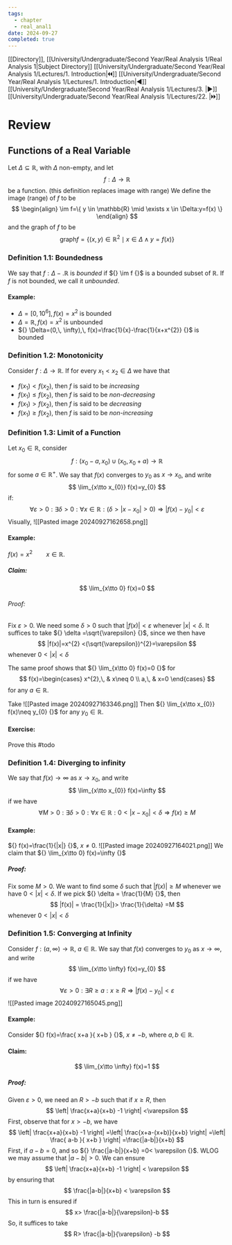 ```yaml
---
tags:
  - chapter
  - real_anal1
date: 2024-09-27
completed: true
---
```

[[Directory]], [[University/Undergraduate/Second Year/Real Analysis 1/Real Analysis 1|Subject Directory]]
[[University/Undergraduate/Second Year/Real Analysis 1/Lectures/1. Introduction|🞀🞀]] [[University/Undergraduate/Second Year/Real Analysis 1/Lectures/1. Introduction|◀]] [[University/Undergraduate/Second Year/Real Analysis 1/Lectures/3. |▶]] [[University/Undergraduate/Second Year/Real Analysis 1/Lectures/22. |🞂🞂]]
# Review
## Functions of a Real Variable 
Let ${} \Delta \subseteq \mathbb{R} {}$, with $\Delta {}$ non-empty, and let
$$
f:\Delta\to{}\mathbb{R}
$$
be a function.
(this definition replaces image with range)
We define the image (range) of $f {}$ to be
$$
\begin{align}
\im f=\{ y \in \mathbb{R} \mid \exists  x \in \Delta:y=f(x) \}
\end{align}
$$
and the graph of $f {}$ to be
$$
\mathrm{graph}f=\{ (x,\, y) \in \mathbb{R}^{2}\mid x \in \Delta \wedge y=f(x) \}
$$
### Definition 1.1: Boundedness
We say that ${} f:\Delta-.\mathbb{R} {}$ is *bounded* if ${} \im f {}$ is a bounded subset of $\mathbb{R} {}$. If $f {}$ is not bounded, we call it *unbounded*. 
#### Example:
- ${} \Delta=[0,\, 10^{6}],\, f(x)=x^{2} {}$ is bounded
- ${} \Delta=\mathbb{R},\, f(x)=x^{2} {}$ is unbounded
- ${} \Delta=(0,\, \infty),\, f(x)=\frac{1}{x}-\frac{1}{x+x^{2}} {}$ is bounded
### Definition 1.2: Monotonicity
Consider ${} f:\Delta\to{}\mathbb{R} {}$. If for every ${} x_{1}<x_{2} \in \Delta {}$ we have that
- ${} f(x_{1})<f(x_{2}) {}$, then $f {}$ is said to be *increasing* 
- ${} f(x_{1})\leq f(x_{2}) {}$, then $f {}$ is said to be *non-decreasing*
- ${} f(x_{1})>f(x_{2}) {}$, then $f {}$ is said to be *decreasing*
- ${} f(x_{1})\geq f(x_{2}) {}$, then $f {}$ is said to be *non-increasing*
### Definition 1.3: Limit of a Function
Let ${} x_{0} \in \mathbb{R} {}$, consider 
$$
f:(x_{0}-a,\, x_{0}) \cup  (x_{0},\, x_{0}+a)\to{}\mathbb{R}
$$
for some ${} a \in \mathbb{R}^{+} {}$. We say that ${} f(x) {}$ converges to ${} y_{0} {}$ as ${} x\to{}x_{0} {}$, and write
$$
\lim_{x\tto x_{0}} f(x)=y_{0}
$$
if:
$$
\forall  \varepsilon>0:\exists \delta>0:\forall x \in \mathbb{R}: (\delta>|x-x_{0}|>0)\Rightarrow |f(x)-y_{0}|< \varepsilon
$$
Visually, 
![[Pasted image 20240927162658.png]]
#### Example:
${} f(x)=x^{2}\qquad x \in \mathbb{R} {}$. 
##### Claim:
$$
\lim_{x\tto 0} f(x)=0
$$
###### Proof:
Fix ${} \varepsilon>0 {}$. We need some ${} \delta >0 {}$ such that ${} |f(x)|< \varepsilon {}$ whenever ${} |x|< \delta {}$. It suffices to take ${} \delta =\sqrt{\varepsilon} {}$, since we then have
$$
|f(x)|=x^{2} <(\sqrt{\varepsilon})^{2}=\varepsilon
$$
whenever $0<{} |x | < \delta {}$

The same proof shows that ${} \lim_{x\tto 0} f(x)=0 {}$ for
$$
f(x)=\begin{cases}
x^{2},\,  & x\neq 0 \\
a,\,  & x=0
\end{cases}
$$
for any ${} a \in \mathbb{R} {}$.

Take
![[Pasted image 20240927163346.png]]
Then ${} \lim_{x\tto x_{0}} f(x)\neq y_{0} {}$ for any ${} y_{0} \in \mathbb{R} {}$. 
#### Exercise: 
Prove this #todo 
### Definition 1.4: Diverging to infinity
We say that ${} f(x) \to{}\infty {}$ as ${} x\to{}x_{0} {}$, and write
$$
\lim_{x\tto x_{0}} f(x)=\infty
$$
if we have
$$
\forall M>0:\exists \delta>0:\forall x \in \mathbb{R}:0<|x-x_{0}|< \delta \Rightarrow  f(x) \geq M
$$
#### Example:
${} f(x)=\frac{1}{|x|} {}$, ${} x\neq 0 {}$.
![[Pasted image 20240927164021.png]]
We claim that ${} \lim_{x\tto 0} f(x)=\infty {}$
##### Proof:
Fix some ${} M>0 {}$. We want to find some ${} \delta {}$ such that ${} |f(x)|\geq M {}$ whenever we have ${} 0 < |x|<\delta {}$. If we pick ${} \delta = \frac{1}{M} {}$, then
$$
|f(x)| = \frac{1}{|x|}>  \frac{1}{\delta} =M
$$
whenever ${} 0 < |x|< \delta {}$
### Definition 1.5: Converging at Infinity
Consider ${} f:(a,\, \infty)\to{}\mathbb{R} {}$, ${} a \in \mathbb{R} {}$. We say that ${} f(x) {}$ converges to ${} y_{0} {}$ as ${} x \to{}\infty {}$, and write
$$
\lim_{x\tto \infty} f(x)=y_{0}
$$
if we have
$$
\forall \varepsilon >0: \exists  R \geq a : x \geq R \Rightarrow |f(x)-y_{0}|< \varepsilon
$$
![[Pasted image 20240927165045.png]]
#### Example:
Consider ${} f(x)=\frac{ x+a }{ x+b } {}$, ${} x\neq -b {}$, where ${} a,\, b \in \mathbb{R} {}$. 
#### Claim:
$$
\lim_{x\tto \infty} f(x)=1
$$
##### Proof:
Given ${} \varepsilon >0 {}$, we need an ${} R> -b {}$ such that if ${} x\geq R {}$, then 
$$
\left| \frac{x+a}{x+b} -1 \right| <\varepsilon
$$
First, observe that for ${} x >-b {}$, we have
$$
\left| \frac{x+a}{x+b} -1 \right| =\left| \frac{x+a-(x+b)}{x+b}  \right| =\left| \frac{ a-b }{ x+b } \right| =\frac{|a-b|}{x+b} 
$$
First, if ${} a-b=0$, and so ${} \frac{|a-b|}{x+b} =0< \varepsilon {}$. WLOG we may assume that ${} |a-b|>0 {}$. We can ensure
$$
\left| \frac{x+a}{x+b} -1 \right| < \varepsilon
$$
by ensuring that 
$$
\frac{|a-b|}{x+b} < \varepsilon
$$
This in turn is ensured if 
$$
x> \frac{|a-b|}{\varepsilon}-b 
$$
So, it suffices to take
$$
R> \frac{|a-b|}{\varepsilon} -b
$$

